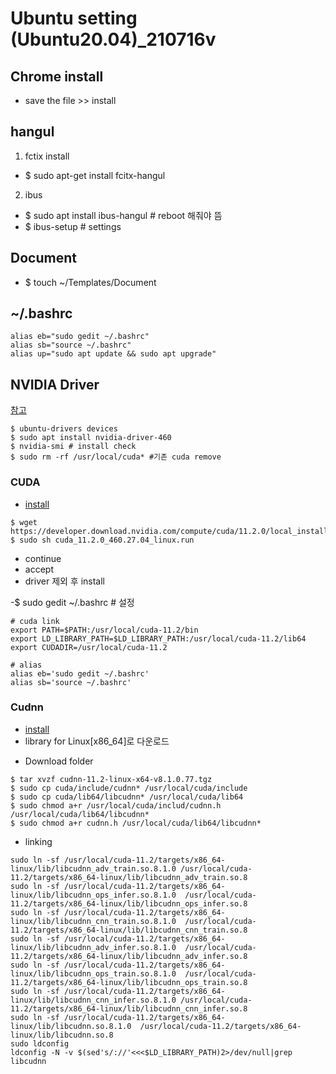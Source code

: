 # Ubuntu setting (Ubuntu20.04)_210716v
## Chrome install
- save the file >> install
## hangul
1. fctix install
- $ sudo apt-get install fcitx-hangul
2. ibus
- $ sudo apt install ibus-hangul # reboot 해줘야 뜸
- $ ibus-setup # settings

## Document
- $ touch ~/Templates/Document 


## ~/.bashrc 
```
alias eb="sudo gedit ~/.bashrc"
alias sb="source ~/.bashrc"
alias up="sudo apt update && sudo apt upgrade"
```


## NVIDIA Driver
[참고](https://webnautes.tistory.com/1428)
```
$ ubuntu-drivers devices
$ sudo apt install nvidia-driver-460
$ nvidia-smi # install check
$ sudo rm -rf /usr/local/cuda* #기존 cuda remove
```

### CUDA 
- [install](https://developer.nvidia.com/cuda-toolkit-archive)

```
$ wget https://developer.download.nvidia.com/compute/cuda/11.2.0/local_installers/cuda_11.2.0_460.27.04_linux.run
$ sudo sh cuda_11.2.0_460.27.04_linux.run
```
- continue
- accept
- driver 제외 후 install

-$ sudo gedit ~/.bashrc # 설정
```
# cuda link
export PATH=$PATH:/usr/local/cuda-11.2/bin
export LD_LIBRARY_PATH=$LD_LIBRARY_PATH:/usr/local/cuda-11.2/lib64
export CUDADIR=/usr/local/cuda-11.2

# alias
alias eb='sudo gedit ~/.bashrc'
alias sb='source ~/.bashrc'

```
### Cudnn
- [install](https://developer.nvidia.com/rdp/cudnn-archive)
- library for Linux[x86_64]로 다운로드

* Download folder 
```
$ tar xvzf cudnn-11.2-linux-x64-v8.1.0.77.tgz
$ sudo cp cuda/include/cudnn* /usr/local/cuda/include
$ sudo cp cuda/lib64/libcudnn* /usr/local/cuda/lib64
$ sudo chmod a+r /usr/local/cuda/includ/cudnn.h /usr/local/cuda/lib64/libcudnn*
$ sudo chmod a+r cudnn.h /usr/local/cuda/lib64/libcudnn*
```

* linking 
```
sudo ln -sf /usr/local/cuda-11.2/targets/x86_64-linux/lib/libcudnn_adv_train.so.8.1.0 /usr/local/cuda-11.2/targets/x86_64-linux/lib/libcudnn_adv_train.so.8
sudo ln -sf /usr/local/cuda-11.2/targets/x86_64-linux/lib/libcudnn_ops_infer.so.8.1.0  /usr/local/cuda-11.2/targets/x86_64-linux/lib/libcudnn_ops_infer.so.8
sudo ln -sf /usr/local/cuda-11.2/targets/x86_64-linux/lib/libcudnn_cnn_train.so.8.1.0  /usr/local/cuda-11.2/targets/x86_64-linux/lib/libcudnn_cnn_train.so.8
sudo ln -sf /usr/local/cuda-11.2/targets/x86_64-linux/lib/libcudnn_adv_infer.so.8.1.0  /usr/local/cuda-11.2/targets/x86_64-linux/lib/libcudnn_adv_infer.so.8
sudo ln -sf /usr/local/cuda-11.2/targets/x86_64-linux/lib/libcudnn_ops_train.so.8.1.0  /usr/local/cuda-11.2/targets/x86_64-linux/lib/libcudnn_ops_train.so.8
sudo ln -sf /usr/local/cuda-11.2/targets/x86_64-linux/lib/libcudnn_cnn_infer.so.8.1.0 /usr/local/cuda-11.2/targets/x86_64-linux/lib/libcudnn_cnn_infer.so.8
sudo ln -sf /usr/local/cuda-11.2/targets/x86_64-linux/lib/libcudnn.so.8.1.0  /usr/local/cuda-11.2/targets/x86_64-linux/lib/libcudnn.so.8
sudo ldconfig
ldconfig -N -v $(sed's/://'<<<$LD_LIBRARY_PATH)2>/dev/null|grep libcudnn
```
